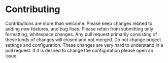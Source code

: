 # Contributing
Contributions are more than welcome. Please keep changes related to adding new features, and bug fixes. Please refain from submitting only formatting, whitespace changes. Any pull request primarily consisting of these kinds of changes will closed and not merged. Do not change project settings and configuration. These changes are very hard to understand in a pull request. If it is desired to change the configuration please open an issue.
